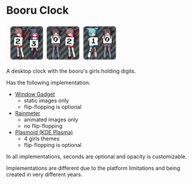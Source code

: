 # Booru Clock
<img src="./plaismoid-example.gif" alt="example" width="300"/>

A desktop clock with the booru's girls holding digits.

Has the following implementation:
* [Window Gadget](./win7gadget/)
    * static images only
    * flip-flopping is optional
* [Rainmeter](./rainmeter/)
    * animated images only
    * no flip-flopping
* [Plasmoid (KDE Plasma)](./plasmoid/)
    * 4 girls themes
    * flip-flopping is optional

In all implementations, seconds are optional and opacity is customizable.

Implementations are different due to the platform limitations and being created in very different years.
